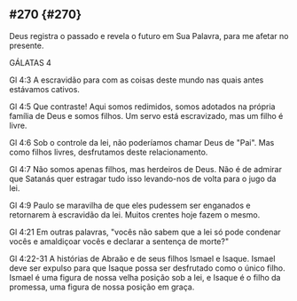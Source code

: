 ## #270 {#270}

Deus registra o passado e revela o futuro em Sua Palavra, para me afetar no presente.

GÁLATAS 4

Gl 4:3 A escravidão para com as coisas deste mundo nas quais antes estávamos cativos.

Gl 4:5 Que contraste! Aqui somos redimidos, somos adotados na própria família de Deus e somos filhos. Um servo está escravizado, mas um filho é livre.

Gl 4:6 Sob o controle da lei, não poderíamos chamar Deus de &quot;Pai&quot;. Mas como filhos livres, desfrutamos deste relacionamento.

Gl 4:7 Não somos apenas filhos, mas herdeiros de Deus. Não é de admirar que Satanás quer estragar tudo isso levando-nos de volta para o jugo da lei.

Gl 4:9 Paulo se maravilha de que eles pudessem ser enganados e retornarem à escravidão da lei. Muitos crentes hoje fazem o mesmo.

Gl 4:21 Em outras palavras, &quot;vocês não sabem que a lei só pode condenar vocês e amaldiçoar vocês e declarar a sentença de morte?&quot;

Gl 4:22-31 A histórias de Abraão e de seus filhos Ismael e Isaque. Ismael deve ser expulso para que Isaque possa ser desfrutado como o único filho. Ismael é uma figura de nossa velha posição sob a lei, e Isaque é o filho da promessa, uma figura de nossa posição em graça.